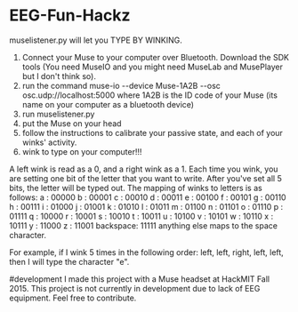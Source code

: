 # EEG-Fun-Hackz
muselistener.py will let you TYPE BY WINKING.
1. Connect your Muse to your computer over Bluetooth.
Download the SDK tools (You need MuseIO and you might need MuseLab and MusePlayer but I don't think so).
2. run the command 
    muse-io --device Muse-1A2B --osc osc.udp://localhost:5000
where 1A2B is the ID code of your Muse (its name on your computer as a bluetooth device)
3. run muselistener.py
4. put the Muse on your head
5. follow the instructions to calibrate your passive state, and each of your winks' activity.
6. wink to type on your computer!!!

A left wink is read as a 0, and a right wink as a 1.  Each time you wink, you are setting one bit of the letter that you want to write.
After you've set all 5 bits, the letter will be typed out.
The mapping of winks to letters is as follows:
a : 00000
b : 00001
c : 00010
d : 00011
e : 00100
f : 00101
g : 00110
h : 00111
i : 01000
j : 01001
k : 01010
l : 01011
m : 01100
n : 01101
o : 01110
p : 01111
q : 10000
r : 10001
s : 10010
t : 10011
u : 10100
v : 10101
w : 10110
x : 10111
y : 11000
z : 11001
backspace: 11111
anything else maps to the space character.

For example, if I wink 5 times in the following order: left, left, right, left, left, then I will type the character "e".

#development
I made this project with a Muse headset at HackMIT Fall 2015.  This project is not currently in development due to lack of EEG equipment.  Feel free to contribute.
